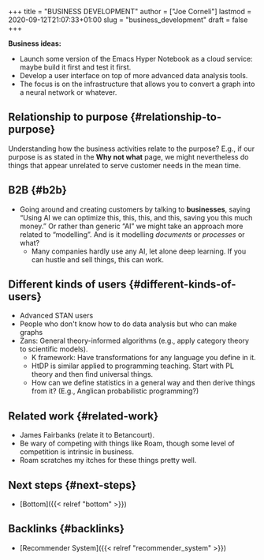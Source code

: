 +++
title = "BUSINESS DEVELOPMENT"
author = ["Joe Corneli"]
lastmod = 2020-09-12T21:07:33+01:00
slug = "business_development"
draft = false
+++

**Business ideas:**

-   Launch some version of the Emacs Hyper Notebook as a cloud service: maybe build it first and test it first.
-   Develop a user interface on top of more advanced data analysis tools.
-   The focus is on the infrastructure that allows you to convert a graph into a neural network or whatever.


## Relationship to purpose {#relationship-to-purpose}

Understanding how the business activities relate to the purpose?
E.g., if our purpose is as stated in the **Why not what** page, we might
nevertheless do things that appear unrelated to serve customer needs
in the mean time.


## B2B {#b2b}

-   Going around and creating customers by talking to **businesses**, saying “Using AI we can optimize this, this, this, and this, saving you this much money.”  Or rather than generic “AI” we might take an approach more related to “modelling”.  And is it modelling _documents_ or _processes_ or what?
    -   Many companies hardly use any AI, let alone deep learning. If you can hustle and sell things, this can work.


## Different kinds of users {#different-kinds-of-users}

-   Advanced STAN users
-   People who don't know how to do data analysis but who can make graphs
-   Zans: General theory-informed algorithms (e.g., apply category theory to scientific models).
    -   K framework: Have transformations for any language you define in it.
    -   HtDP is similar applied to programming teaching.  Start with PL theory and then find universal things.
    -   How can we define statistics in a general way and then derive things from it?  (E.g., Anglican probabilistic programming?)


## Related work {#related-work}

-   James Fairbanks (relate it to Betancourt).
-   Be wary of competing with things like Roam, though some level of competition is intrinsic in business.
-   Roam scratches my itches for these things pretty well.


## Next steps {#next-steps}

-   [Bottom]({{< relref "bottom" >}})


## Backlinks {#backlinks}

-   [Recommender System]({{< relref "recommender_system" >}})
